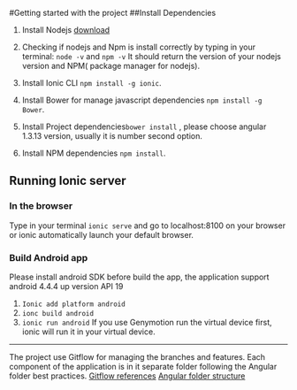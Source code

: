 #Getting started with the project
##Install Dependencies

 1. Install Nodejs [download](https://nodejs.org/download/)
 2. Checking if nodejs and Npm is install correctly by typing in your terminal:
 `node -v` and `npm -v` It should return the version of your nodejs version and NPM( package manager for nodejs).
 3. Install Ionic CLI `npm install -g ionic`.
 4. Install Bower for manage javascript dependencies 
 `npm install -g Bower`.
 
 5. Install Project dependencies`bower install` , please choose angular 1.3.13 version, usually it is number second option.
 6. Install NPM dependencies `npm install`.

## Running Ionic server
### In the browser
Type in your terminal  `ionic serve`
 and go to localhost:8100 on your browser or ionic automatically launch your default browser.
### Build Android app
Please install android SDK before build the app, the application support android 4.4.4 up version API 19
 1. `Ionic add platform android`
 2. `ionc build android`
 3. `ionic run android`
If you use Genymotion run the virtual device first, ionic will run it in your virtual device.


----------
The project use Gitflow for managing the branches and features.  Each component of the application is in it separate folder following the Angular folder best practices.
[Gitflow references](https://www.atlassian.com/git/tutorials/comparing-workflows/feature-branch-workflow)
[Angular folder structure](https://scotch.io/tutorials/angularjs-best-practices-directory-structure)
	
